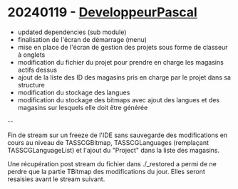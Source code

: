 # 20240119 - [DeveloppeurPascal](https://github.com/DeveloppeurPascal)

* updated dependencies (sub module)
* finalisation de l'écran de démarrage (menu)
* mise en place de l'écran de gestion des projets sous forme de classeur à onglets
* modification du fichier du projet pour prendre en charge les magasins actifs dessus
* ajout de la liste des ID des magasins pris en charge par le projet dans sa structure
* modification du stockage des langues
* modification du stockage des bitmaps avec ajout des langues et des magasins sur lesquels elle doit être générée

--

Fin de stream sur un freeze de l'IDE sans sauvegarde des modifications en cours au niveau de TASSCGBitmap, TASSCGLanguages (remplaçant TASSCGLanguageList) et l'ajout du "Project" dans la liste des magasins.

Une récupération post stream du fichier dans ./_restored a permi de ne perdre que la partie TBitmap des modifications du jour. Elles seront resaisies avant le stream suivant.

